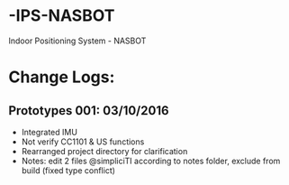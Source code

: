# -IPS-NASBOT
Indoor Positioning System - NASBOT

# Change Logs:
## Prototypes 001: 03/10/2016
- Integrated IMU
- Not verify CC1101 & US functions
- Rearranged project directory for clarification
- Notes: edit 2 files @simpliciTI according to notes folder, exclude from build (fixed type conflict)
